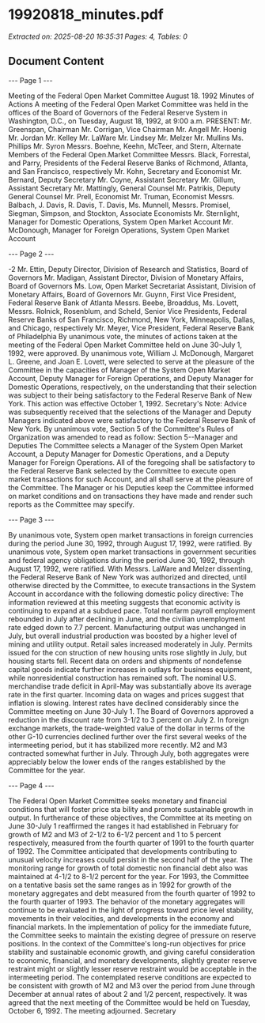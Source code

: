 # 19920818_minutes.pdf

*Extracted on: 2025-08-20 16:35:31*
*Pages: 4, Tables: 0*

## Document Content

--- Page 1 ---

Meeting of the Federal Open Market Committee
August 18. 1992
Minutes of Actions
A meeting of the Federal Open Market Committee was held in
the offices of the Board of Governors of the Federal Reserve System in
Washington, D.C., on Tuesday, August 18, 1992, at 9:00 a.m.
PRESENT: Mr. Greenspan, Chairman
Mr. Corrigan, Vice Chairman
Mr. Angell
Mr. Hoenig
Mr. Jordan
Mr. Kelley
Mr. LaWare
Mr. Lindsey
Mr. Melzer
Mr. Mullins
Ms. Phillips
Mr. Syron
Messrs. Boehne, Keehn, McTeer, and Stern, Alternate
Members of the Federal Open.Market Committee
Messrs. Black, Forrestal, and Parry, Presidents of
the Federal Reserve Banks of Richmond,
Atlanta, and San Francisco, respectively
Mr. Kohn, Secretary and Economist
Mr. Bernard, Deputy Secretary
Mr. Coyne, Assistant Secretary
Mr. Gillum, Assistant Secretary
Mr. Mattingly, General Counsel
Mr. Patrikis, Deputy General Counsel
Mr. Prell, Economist
Mr. Truman, Economist
Messrs. Balbach, J. Davis, R. Davis, T. Davis,
Ms. Munnell, Messrs. Promisel, Siegman,
Simpson, and Stockton, Associate Economists
Mr. Sternlight, Manager for Domestic Operations,
System Open Market Account
Mr. McDonough, Manager for Foreign Operations,
System Open Market Account

--- Page 2 ---

-2
Mr. Ettin, Deputy Director, Division of Research
and Statistics, Board of Governors
Mr. Madigan, Assistant Director, Division of
Monetary Affairs, Board of Governors
Ms. Low, Open Market Secretariat Assistant,
Division of Monetary Affairs, Board of Governors
Mr. Guynn, First Vice President, Federal Reserve
Bank of Atlanta
Messrs. Beebe, Broaddus, Ms. Lovett, Messrs. Rolnick,
Rosenblum, and Scheld, Senior Vice Presidents,
Federal Reserve Banks of San Francisco, Richmond,
New York, Minneapolis, Dallas, and Chicago,
respectively
Mr. Meyer, Vice President, Federal Reserve Bank of
Philadelphia
By unanimous vote, the minutes of actions taken at the
meeting of the Federal Open Market Committee held on June 30-July 1,
1992, were approved.
By unanimous vote, William J. McDonough, Margaret L. Greene,
and Joan E. Lovett, were selected to serve at the pleasure of the
Committee in the capacities of Manager of the System Open Market
Account, Deputy Manager for Foreign Operations, and Deputy Manager for
Domestic Operations, respectively, on the understanding that their
selection was subject to their being satisfactory to the Federal
Reserve Bank of New York. This action was effective October 1, 1992.
Secretary's Note: Advice was subsequently received
that the selections of the Manager
and Deputy Managers indicated above
were satisfactory to the Federal
Reserve Bank of New York.
By unanimous vote, Section 5 of the Committee's Rules of
Organization was amended to read as follow:
Section 5--Manager and Deputies
The Committee selects a Manager of the System Open Market
Account, a Deputy Manager for Domestic Operations, and a Deputy
Manager for Foreign Operations. All of the foregoing shall be
satisfactory to the Federal Reserve Bank selected by the Committee
to execute open market transactions for such Account, and all
shall serve at the pleasure of the Committee. The Manager or his
Deputies keep the Committee informed on market conditions and on
transactions they have made and render such reports as the
Committee may specify.

--- Page 3 ---

By unanimous vote, System open market transactions in foreign
currencies during the period June 30, 1992, through August 17, 1992,
were ratified.
By unanimous vote, System open market transactions in
government securities and federal agency obligations during the period
June 30, 1992, through August 17, 1992, were ratified.
With Messrs. LaWare and Melzer dissenting, the Federal
Reserve Bank of New York was authorized and directed, until otherwise
directed by the Committee, to execute transactions in the System
Account in accordance with the following domestic policy directive:
The information reviewed at this meeting suggests
that economic activity is continuing to expand at a
subdued pace. Total nonfarm payroll employment
rebounded in July after declining in June, and the
civilian unemployment rate edged down to 7.7 percent.
Manufacturing output was unchanged in July, but overall
industrial production was boosted by a higher level of
mining and utility output. Retail sales increased
moderately in July. Permits issued for the con
struction of new housing units rose slightly in July,
but housing starts fell. Recent data on orders and
shipments of nondefense capital goods indicate further
increases in outlays for business equipment, while
nonresidential construction has remained soft. The
nominal U.S. merchandise trade deficit in April-May was
substantially above its average rate in the first
quarter. Incoming data on wages and prices suggest
that inflation is slowing.
Interest rates have declined considerably since
the Committee meeting on June 30-July 1. The Board of
Governors approved a reduction in the discount rate
from 3-1/2 to 3 percent on July 2. In foreign exchange
markets, the trade-weighted value of the dollar in
terms of the other G-10 currencies declined further
over the first several weeks of the intermeeting
period, but it has stabilized more recently.
M2 and M3 contracted somewhat further in July.
Through July, both aggregates were appreciably below
the lower ends of the ranges established by the
Committee for the year.

--- Page 4 ---

The Federal Open Market Committee seeks monetary
and financial conditions that will foster price sta
bility and promote sustainable growth in output. In
furtherance of these objectives, the Committee at its
meeting on June 30-July 1 reaffirmed the ranges it had
established in February for growth of M2 and M3 of
2-1/2 to 6-1/2 percent and 1 to 5 percent respectively,
measured from the fourth quarter of 1991 to the fourth
quarter of 1992. The Committee anticipated that
developments contributing to unusual velocity increases
could persist in the second half of the year. The
monitoring range for growth of total domestic non
financial debt also was maintained at 4-1/2 to 8-1/2
percent for the year. For 1993, the Committee on a
tentative basis set the same ranges as in 1992 for
growth of the monetary aggregates and debt measured
from the fourth quarter of 1992 to the fourth quarter
of 1993. The behavior of the monetary aggregates will
continue to be evaluated in the light of progress
toward price level stability, movements in their
velocities, and developments in the economy and
financial markets.
In the implementation of policy for the immediate
future, the Committee seeks to maintain the existing
degree of pressure on reserve positions. In the
context of the Committee's long-run objectives for
price stability and sustainable economic growth, and
giving careful consideration to economic, financial,
and monetary developments, slightly greater reserve
restraint might or slightly lesser reserve restraint
would be acceptable in the intermeeting period. The
contemplated reserve conditions are expected to be
consistent with growth of M2 and M3 over the period
from June through December at annual rates of about
2 and 1/2 percent, respectively.
It was agreed that the next meeting of the Committee would
be held on Tuesday, October 6, 1992.
The meeting adjourned.
Secretary